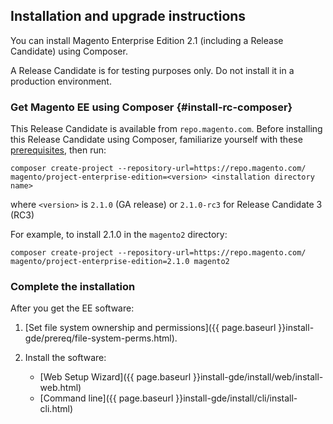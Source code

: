 <div markdown="1">

## Installation and upgrade instructions
You can install Magento Enterprise Edition 2.1 (including a Release Candidate) using Composer. 

A Release Candidate is for testing purposes only. Do not install it in a production environment.

### Get Magento EE using Composer {#install-rc-composer}
This Release Candidate is available from `repo.magento.com`. Before installing this Release Candidate using Composer,  familiarize yourself with these  <a href="{{page.baseurl}}install-gde/prereq/integrator_install.html" target="_blank">prerequisites</a>, then run:

	composer create-project --repository-url=https://repo.magento.com/ magento/project-enterprise-edition=<version> <installation directory name>

where `<version>` is `2.1.0` (GA release) or `2.1.0-rc3` for Release Candidate 3 (RC3)

For example, to install 2.1.0 in the `magento2` directory:

	composer create-project --repository-url=https://repo.magento.com/ magento/project-enterprise-edition=2.1.0 magento2

### Complete the installation
After you get the EE software:

1.	[Set file system ownership and permissions]({{ page.baseurl }}install-gde/prereq/file-system-perms.html).
2.	Install the software:

	*	[Web Setup Wizard]({{ page.baseurl }}install-gde/install/web/install-web.html)
	*	[Command line]({{ page.baseurl }}install-gde/install/cli/install-cli.html)
